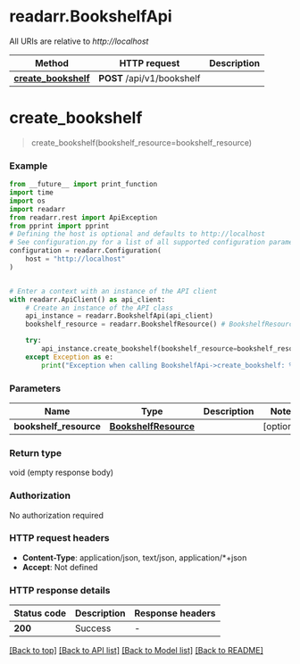 # readarr.BookshelfApi

All URIs are relative to *http://localhost*

Method | HTTP request | Description
------------- | ------------- | -------------
[**create_bookshelf**](BookshelfApi.md#create_bookshelf) | **POST** /api/v1/bookshelf | 


# **create_bookshelf**
> create_bookshelf(bookshelf_resource=bookshelf_resource)



### Example

```python
from __future__ import print_function
import time
import os
import readarr
from readarr.rest import ApiException
from pprint import pprint
# Defining the host is optional and defaults to http://localhost
# See configuration.py for a list of all supported configuration parameters.
configuration = readarr.Configuration(
    host = "http://localhost"
)


# Enter a context with an instance of the API client
with readarr.ApiClient() as api_client:
    # Create an instance of the API class
    api_instance = readarr.BookshelfApi(api_client)
    bookshelf_resource = readarr.BookshelfResource() # BookshelfResource |  (optional)

    try:
        api_instance.create_bookshelf(bookshelf_resource=bookshelf_resource)
    except Exception as e:
        print("Exception when calling BookshelfApi->create_bookshelf: %s\n" % e)
```

### Parameters

Name | Type | Description  | Notes
------------- | ------------- | ------------- | -------------
 **bookshelf_resource** | [**BookshelfResource**](BookshelfResource.md)|  | [optional] 

### Return type

void (empty response body)

### Authorization

No authorization required

### HTTP request headers

 - **Content-Type**: application/json, text/json, application/*+json
 - **Accept**: Not defined

### HTTP response details
| Status code | Description | Response headers |
|-------------|-------------|------------------|
**200** | Success |  -  |

[[Back to top]](#) [[Back to API list]](../README.md#documentation-for-api-endpoints) [[Back to Model list]](../README.md#documentation-for-models) [[Back to README]](../README.md)

